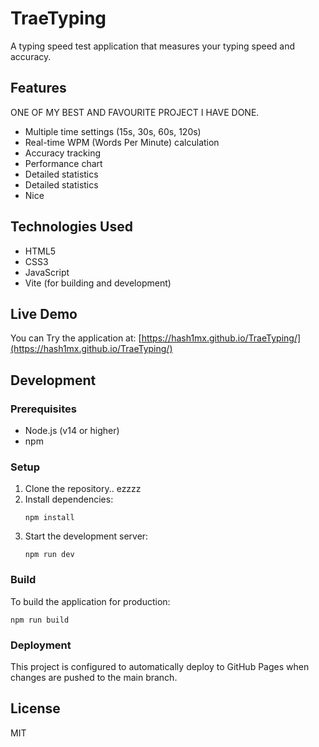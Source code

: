 # TraeTyping

A typing speed test application that measures your typing speed and accuracy.

## Features
 

  ONE OF MY BEST AND FAVOURITE PROJECT I HAVE DONE.
- Multiple time settings (15s, 30s, 60s, 120s)
- Real-time WPM (Words Per Minute) calculation
- Accuracy tracking
- Performance chart
- Detailed statistics
- Detailed statistics
- Nice
## Technologies Used

- HTML5
- CSS3
- JavaScript
- Vite (for building and development)

## Live Demo

You can Try the application at: [https://hash1mx.github.io/TraeTyping/](https://hash1mx.github.io/TraeTyping/)


## Development

### Prerequisites

- Node.js (v14 or higher)
- npm

### Setup

1. Clone the repository.. ezzzz
2. Install dependencies:
   ```
   npm install
   ```
3. Start the development server:
   ```
   npm run dev
   ```

### Build

To build the application for production:

```
npm run build
```

### Deployment

This project is configured to automatically deploy to GitHub Pages when changes are pushed to the main branch.

## License

MIT
